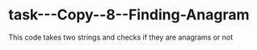 # task---Copy--8--Finding-Anagram
 This code takes two strings and checks if they are anagrams or not
